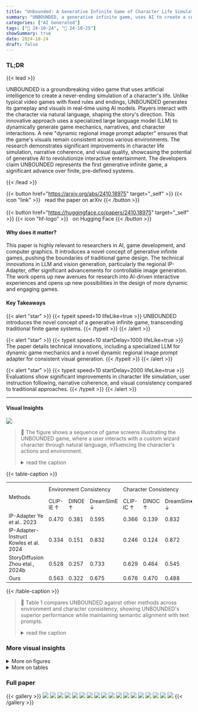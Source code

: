 ```yaml
---
title: "Unbounded: A Generative Infinite Game of Character Life Simulation"
summary: "UNBOUNDED, a generative infinite game, uses AI to create a continuously evolving character life simulation with open-ended interactions and real-time visual generation."
categories: ["AI Generated"]
tags: ["🔖 24-10-24", "🤗 24-10-25"]
showSummary: true
date: 2024-10-24
draft: false
---
```


### TL;DR


{{< lead >}}

UNBOUNDED is a groundbreaking video game that uses artificial intelligence to create a never-ending simulation of a character's life. Unlike typical video games with fixed rules and endings, UNBOUNDED generates its gameplay and visuals in real-time using AI models. Players interact with the character via natural language, shaping the story's direction.  This innovative approach uses a specialized large language model (LLM) to dynamically generate game mechanics, narratives, and character interactions.  A new "dynamic regional image prompt adapter" ensures that the game's visuals remain consistent across various environments. The research demonstrates significant improvements in character life simulation, narrative coherence, and visual quality, showcasing the potential of generative AI to revolutionize interactive entertainment.  The developers claim UNBOUNDED represents the first generative infinite game, a significant advance over finite, pre-defined systems.

{{< /lead >}}


{{< button href="https://arxiv.org/abs/2410.18975" target="_self" >}}
{{< icon "link" >}} &nbsp; read the paper on arXiv
{{< /button >}}
<br><br>
{{< button href="https://huggingface.co/papers/2410.18975" target="_self" >}}
{{< icon "hf-logo" >}} &nbsp; on Hugging Face
{{< /button >}}

#### Why does it matter?
This paper is highly relevant to researchers in AI, game development, and computer graphics. It introduces a novel concept of generative infinite games, pushing the boundaries of traditional game design. The technical innovations in LLM and vision generation, particularly the regional IP-Adapter, offer significant advancements for controllable image generation.  The work opens up new avenues for research into AI-driven interactive experiences and opens up new possibilities in the design of more dynamic and engaging games.
#### Key Takeaways

{{< alert "star" >}}
{{< typeit speed=10 lifeLike=true >}} UNBOUNDED introduces the novel concept of a generative infinite game, transcending traditional finite game systems. {{< /typeit >}}
{{< /alert >}}

{{< alert "star" >}}
{{< typeit speed=10 startDelay=1000 lifeLike=true >}} The paper details technical innovations, including a specialized LLM for dynamic game mechanics and a novel dynamic regional image prompt adapter for consistent visual generation. {{< /typeit >}}
{{< /alert >}}

{{< alert "star" >}}
{{< typeit speed=10 startDelay=2000 lifeLike=true >}} Evaluations show significant improvements in character life simulation, user instruction following, narrative coherence, and visual consistency compared to traditional approaches. {{< /typeit >}}
{{< /alert >}}

------
#### Visual Insights



![](figures/figures_1_0.png)

> 🔼 The figure shows a sequence of game screens illustrating the UNBOUNDED game, where a user interacts with a custom wizard character through natural language, influencing the character's actions and environment.
> <details>
> <summary>read the caption</summary>
> Figure 1: An example of UNBOUNDED. We follow the life of Archibus, the user's custom wizard character. The user can interact with the generative game using natural language, and Archibus' hunger, energy and fun meters update accordingly. A spontaneous and unconstrained story unfolds while the user playing, and the character can explore new environments with a myriad of possible actions and unexpected interactions. The game runs in interactive speeds, refreshing every second.
> </details>







{{< table-caption >}}
<table id='2' style='font-size:14px'><tr><td rowspan="2">Methods</td><td colspan="3">Environment Consistency</td><td colspan="3">Character Consistency</td><td>Semantic Alignment</td></tr><tr><td>CLIP-IE ↑</td><td>DINOE ↑</td><td>DreamSimE ↓</td><td>CLIP-IC ↑</td><td>DINOC ↑</td><td>DreamSim� ↓</td><td>CLIP-T↑</td></tr><tr><td>IP-Adapter Ye et al.. 2023</td><td>0.470</td><td>0.381</td><td>0.595</td><td>0.366</td><td>0.139</td><td>0.832</td><td>0.168</td></tr><tr><td>IP-Adapter-Instruct Kowles et al. 2024</td><td>0.334</td><td>0.151</td><td>0.832</td><td>0.246</td><td>0.124</td><td>0.872</td><td>0.098</td></tr><tr><td>StoryDiffusion Zhou etal., 2024b</td><td>0.528</td><td>0.257</td><td>0.733</td><td>0.629</td><td>0.464</td><td>0.545</td><td>0.242</td></tr><tr><td>Ours</td><td>0.563</td><td>0.322</td><td>0.675</td><td>0.676</td><td>0.470</td><td>0.488</td><td>0.242</td></tr></table>{{< /table-caption >}}

> 🔼 Table 1 compares UNBOUNDED against other methods across environment and character consistency, showing UNBOUNDED's superior performance while maintaining semantic alignment with text prompts.
> <details>
> <summary>read the caption</summary>
> Table 1: Comparison of UNBOUNDED and other methods for maintaining environment consistency and character consistency. UNBOUNDED achieves the best performance in maintaining consistency, while maintaining comparable semantic alignment with the text prompt. Best scores are in bold.
> </details>



### More visual insights

<details>
<summary>More on figures
</summary>


![](figures/figures_3_0.png)

> 🔼 Figure 2 shows an example of UNBOUNDED, illustrating the game's setup, environment generation, character actions, and user interaction using natural language instructions.
> <details>
> <summary>read the caption</summary>
> Figure 2: Example of UNBOUNDED. Based on an initial user input, UNBOUNDED sets up game simulation environments, and generates character actions in the environments. Users can interact with the character with natural language instructions, exploring the game with unlimited options.
> </details>



![](figures/figures_4_0.png)

> 🔼 The figure shows various examples of UNBOUNDED showcasing different characters in diverse game environments, interacting via natural language instructions.
> <details>
> <summary>read the caption</summary>
> Figure 3: Generative game examples of UNBOUNDED. The user can insert a custom character into the game, engage with the character through natural language instructions, bring the character to different environments, and interact with it to maintain a healthy state under the games' mechanics.
> </details>



![](figures/figures_5_0.png)

> 🔼 Figure 4 illustrates the overall image generation method of UNBOUNDED, highlighting real-time image generation, character consistency using DreamBooth LoRAs, and a novel regional IP-Adapter for improved consistency between environment and character.
> <details>
> <summary>read the caption</summary>
> Figure 4: (a) Our overall image generation method. We achieve real-time image generation with LCM LORA, maintain character consistency with DreamBooth LoRAs, and introduce a regional IP-Adapter (shown in (c)) for improved environment and character consistency. (b) Our proposed dynamic mask genreation separating the environment and character conditioning, preventing interference between the two.
> </details>



![](figures/figures_7_0.png)

> 🔼 The figure illustrates the two-stage process of collecting user-simulation data for LLM distillation, including topic and character data collection and user-simulation data generation through LLM interaction.
> <details>
> <summary>read the caption</summary>
> Figure 6: Overview of our user-simulation data collection process for LLM distillation. (a) We begin by collecting diverse topic and character data, filtered using ROUGE-L for diversity. (b) The World LLM and User LLM interact to generate user-simulation data through multi-round exchanges.
> </details>



</details>




<details>
<summary>More on tables
</summary>


{{< table-caption >}}
<table id='3' style='font-size:16px'><tr><td>Character Environment</td><td>Story Diffusion IP-Adapter IP-Adapter- Instruct Ours</td></tr><tr><td></td><td>[V] witch raised her hands and the twisted trunks unwound, their branches stretching towards the sky, making the glowing leaves sparkle in the twilight.</td></tr><tr><td>Environment Consistency Character Consistency Semantic Alignment</td><td>X X x x x x</td></tr><tr><td></td><td>[V] wizard kneels by the pond, casting a spell. The water's surface ripples, reflecting a myriad of colors from the luminescent flowers surrounding the clearing.</td></tr><tr><td>Environment Consistency Character Consistency Semantic Alignment</td><td></td></tr><tr><td></td><td>V V X x X</td></tr><tr><td></td><td>Amidst the strange rock formations, [V] panda finds a hidden grove filled with glowing, otherworldly flora.</td></tr><tr><td>Environment Consistency Character Consistency Semantic Alignment</td><td>X V X V X V</td></tr></table>{{< /table-caption >}}
> 🔼 {{ table.description }}
> <details>
> <summary>read the caption</summary>
> {{ table.caption }}
> </details>


> Table 1 compares UNBOUNDED's performance against other methods on maintaining environment and character consistency during image generation, highlighting UNBOUNDED's superior performance while preserving semantic alignment.


{{< table-caption >}}
<br><table id='3' style='font-size:14px'><tr><td>No.</td><td>Drop</td><td>IP-Adapter</td><td>Scale</td><td>CLIP-IE ↑</td><td>DINOE ↑</td><td>DreamSimE ↓</td><td>CLIP-I⌀ ↑</td><td>DINO� ↑</td><td>DreamSim⌀ ↓</td><td>CLIP-T↑</td></tr><tr><td>1.</td><td>X</td><td>X</td><td>1.0</td><td>0.123</td><td>0.111</td><td>0.885</td><td>0.073</td><td>0.024</td><td>0.973</td><td>0.034</td></tr><tr><td>2.</td><td></td><td>X</td><td>1.0</td><td>0.414</td><td>0.331</td><td>0.647</td><td>0.337</td><td>0.147</td><td>0.832</td><td>0.149</td></tr><tr><td>3.</td><td>V</td><td>V</td><td>1.0</td><td>0.563</td><td>0.322</td><td>0.675</td><td>0.676</td><td>0.470</td><td>0.488</td><td>0.242</td></tr><tr><td>4.</td><td>X</td><td>X</td><td>0.5</td><td>0.470</td><td>0.381</td><td>0.595</td><td>0.366</td><td>0.139</td><td>0.832</td><td>0.168</td></tr><tr><td>5.</td><td></td><td>X</td><td>0.5</td><td>0.577</td><td>0.332</td><td>0.640</td><td>0.627</td><td>0.374</td><td>0.575</td><td>0.252</td></tr><tr><td>6.</td><td></td><td>V</td><td>0.5</td><td>0.549</td><td>0.263</td><td>0.726</td><td>0.705</td><td>0.514</td><td>0.450</td><td>0.246</td></tr><tr><td rowspan="5"></td><td rowspan="5"></td><td>Character</td><td rowspan="5" colspan="2">Environment</td><td colspan="6">+ Regional No Condition IP-Adapter +Block Drop IP-Adapter</td></tr><tr><td></td><td colspan="6">lanterns, vibrating with unseen robot.</td></tr><tr><td>[V] dog playfully chased its tail under the sway of hanging cobblestone paths slightly</td><td colspan="6"></td></tr><tr><td></td><td colspan="6"></td></tr><tr><td>[V] dog cautiously ascends the creaky wooden steps, each one groaning louder as it climbs the narrow, winding staircase of the haunted castle.</td><td colspan="6"></td></tr></table>{{< /table-caption >}}
> 🔼 {{ table.description }}
> <details>
> <summary>read the caption</summary>
> {{ table.caption }}
> </details>


> Table 1 compares UNBOUNDED's performance against other methods in maintaining environment and character consistency in image generation while considering semantic alignment with text prompts.


{{< table-caption >}}
<table id='2' style='font-size:14px'><tr><td>Model</td><td colspan="2">Overall</td><td colspan="2">State Update</td><td colspan="2">Environment Relevance</td><td colspan="2">Story Coherence</td><td colspan="2">Instruction Following</td></tr><tr><td></td><td>Base</td><td>Ours</td><td>Base</td><td>Ours</td><td>Base</td><td>Ours</td><td>Base</td><td>Ours</td><td>Base</td><td>Ours</td></tr><tr><td>Gemma-2B Team et al 2024</td><td>6.22</td><td>7.44</td><td>5.60</td><td>7.47</td><td>6.12</td><td>7.94</td><td>6.34</td><td>7.57</td><td>6.43</td><td>7.67</td></tr><tr><td>Gemma-7B Team et al. 2024</td><td>6.80</td><td>7.39</td><td>6.29</td><td>7.43</td><td>7.07</td><td>7.91</td><td>6.90</td><td>7.48</td><td>6.89</td><td>7.53</td></tr><tr><td>Llama3.2-3B Meta, 2024,</td><td>7.21</td><td>7.50</td><td>6.86</td><td>7.38</td><td>7.63</td><td>7.93</td><td>7.36</td><td>7.56</td><td>7.31</td><td>7.67</td></tr><tr><td>Ours-1k</td><td>7.65</td><td>7.82</td><td>7.50</td><td>7.74</td><td>8.10</td><td>8.19</td><td>7.78</td><td>7.93</td><td>7.82</td><td>7.97</td></tr><tr><td>GPT-4o OpenAI, 2023</td><td>7.76</td><td>7.68</td><td>7.69</td><td>7.66</td><td>8.20</td><td>8.10</td><td>7.95</td><td>7.82</td><td>7.85</td><td>7.82</td></tr></table>{{< /table-caption >}}
> 🔼 {{ table.description }}
> <details>
> <summary>read the caption</summary>
> {{ table.caption }}
> </details>


> Table 3 compares UNBOUNDED's performance against other LLMs in aspects like state updates, environment relevance, story coherence, and instruction following, using GPT-4 for pairwise scoring.


</details>


### Full paper

{{< gallery >}}
<img src="paper_images/1.png" class="grid-w50 md:grid-w33 xl:grid-w25" />
<img src="paper_images/2.png" class="grid-w50 md:grid-w33 xl:grid-w25" />
<img src="paper_images/3.png" class="grid-w50 md:grid-w33 xl:grid-w25" />
<img src="paper_images/4.png" class="grid-w50 md:grid-w33 xl:grid-w25" />
<img src="paper_images/5.png" class="grid-w50 md:grid-w33 xl:grid-w25" />
<img src="paper_images/6.png" class="grid-w50 md:grid-w33 xl:grid-w25" />
<img src="paper_images/7.png" class="grid-w50 md:grid-w33 xl:grid-w25" />
<img src="paper_images/8.png" class="grid-w50 md:grid-w33 xl:grid-w25" />
<img src="paper_images/9.png" class="grid-w50 md:grid-w33 xl:grid-w25" />
<img src="paper_images/10.png" class="grid-w50 md:grid-w33 xl:grid-w25" />
<img src="paper_images/11.png" class="grid-w50 md:grid-w33 xl:grid-w25" />
<img src="paper_images/12.png" class="grid-w50 md:grid-w33 xl:grid-w25" />
<img src="paper_images/13.png" class="grid-w50 md:grid-w33 xl:grid-w25" />
<img src="paper_images/14.png" class="grid-w50 md:grid-w33 xl:grid-w25" />
<img src="paper_images/15.png" class="grid-w50 md:grid-w33 xl:grid-w25" />
<img src="paper_images/16.png" class="grid-w50 md:grid-w33 xl:grid-w25" />
<img src="paper_images/17.png" class="grid-w50 md:grid-w33 xl:grid-w25" />
<img src="paper_images/18.png" class="grid-w50 md:grid-w33 xl:grid-w25" />
{{< /gallery >}}